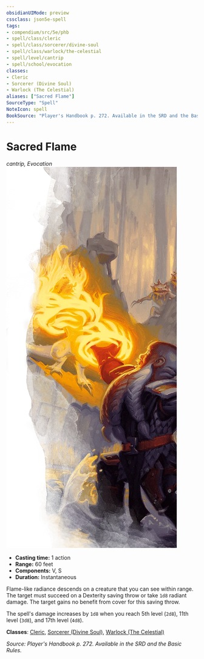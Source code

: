 ```yaml
---
obsidianUIMode: preview
cssclass: json5e-spell
tags:
- compendium/src/5e/phb
- spell/class/cleric
- spell/class/sorcerer/divine-soul
- spell/class/warlock/the-celestial
- spell/level/cantrip
- spell/school/evocation
classes:
- Cleric
- Sorcerer (Divine Soul)
- Warlock (The Celestial)
aliases: ["Sacred Flame"]
SourceType: "Spell"
NoteIcon: spell
BookSource: "Player's Handbook p. 272. Available in the SRD and the Basic Rules."
---
```

# Sacred Flame
*cantrip, Evocation*  
![](https://raw.githubusercontent.com/5etools-mirror-2/5etools-img/main/spells/PHB/Sacred%20Flame.webp#right)  

- **Casting time:** 1 action
- **Range:** 60 feet
- **Components:** V, S
- **Duration:** Instantaneous

Flame-like radiance descends on a creature that you can see within range. The target must succeed on a Dexterity saving throw or take `1d8` radiant damage. The target gains no benefit from cover for this saving throw.

The spell's damage increases by `1d8` when you reach 5th level (`2d8`), 11th level (`3d8`), and 17th level (`4d8`).

**Classes**: [Cleric](/2-Mechanics/CLI/classes/cleric.md), [Sorcerer (Divine Soul)](/2-Mechanics/CLI/classes/sorcerer-divine-soul-xge.md), [Warlock (The Celestial)](/2-Mechanics/CLI/classes/warlock-the-celestial-xge.md)

*Source: Player's Handbook p. 272. Available in the SRD and the Basic Rules.*